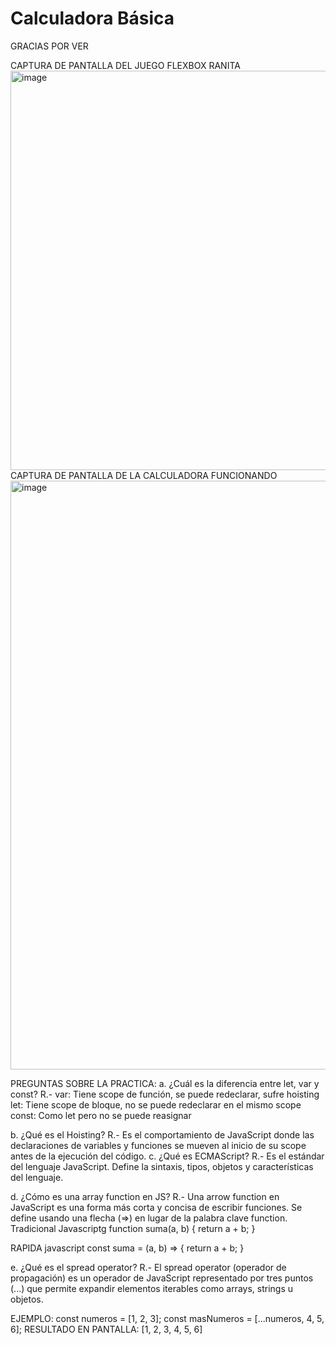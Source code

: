 ﻿# Calculadora Básica

GRACIAS POR VER 


CAPTURA DE PANTALLA DEL JUEGO FLEXBOX RANITA
 <img width="1305" height="639" alt="image" src="https://github.com/user-attachments/assets/50dd5cf6-e825-4b17-b872-ff77d5374445" />
CAPTURA DE PANTALLA DE LA CALCULADORA FUNCIONANDO
 <img width="885" height="942" alt="image" src="https://github.com/user-attachments/assets/ed4fb849-235d-42fc-9f7b-fd386c56aee9" />


 
PREGUNTAS SOBRE LA PRACTICA: 
a.	¿Cuál es la diferencia entre let, var y const?
R.- 	var: Tiene scope de función, se puede redeclarar, sufre hoisting
let: Tiene scope de bloque, no se puede redeclarar en el mismo scope
const: Como let pero no se puede reasignar 

b.	¿Qué es el Hoisting?
R.- Es el comportamiento de JavaScript donde las declaraciones de variables y funciones se mueven al inicio de su scope antes de la ejecución del código.
c.	¿Qué es ECMAScript?
R.- Es el estándar del lenguaje JavaScript. Define la sintaxis, tipos, objetos y características del lenguaje.

d.	¿Cómo es una array function en JS?
R.- Una arrow function en JavaScript es una forma más corta y concisa de escribir funciones. Se define usando una flecha (=>) en lugar de la palabra clave function.
Tradicional
Javascriptg	
function suma(a, b) {
    return a + b;
}

RAPIDA
javascript
const suma = (a, b) => {
    return a + b;
}


e.	¿Qué es el spread operator?
R.- El spread operator (operador de propagación) es un operador de JavaScript representado por tres puntos (...) que permite expandir elementos iterables como arrays, strings u objetos.


EJEMPLO:
const numeros = [1, 2, 3];
const masNumeros = [...numeros, 4, 5, 6];
RESULTADO EN PANTALLA: [1, 2, 3, 4, 5, 6]


